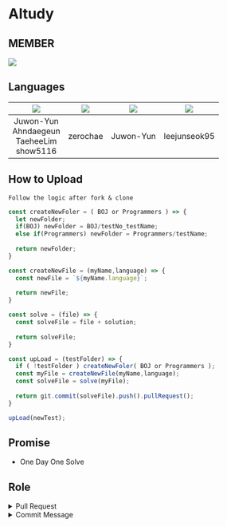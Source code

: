 # Altudy

## MEMBER

<a href="https://github.com/zerochae/Altudy/graphs/contributors">
  <img src="https://contrib.rocks/image?repo=zerochae/Altudy&max=8" />
</a>

## Languages
|<img src="https://img.shields.io/badge/Java-007396?style=for-the-badge&logo=Java&logoColor=FFFFFF"/>|<img src="https://img.shields.io/badge/JavaScript-ffb13b?style=for-the-badge&logo=Javascript&logoColor=FFFFFF"/>|<img src="https://img.shields.io/badge/Go-00ADD8?style=for-the-badge&logo=Go&logoColor=FFFFFF"/>|<img src="https://img.shields.io/badge/SQL-F80000?style=for-the-badge&logo=Oracle&logoColor=FFFFFF"/>
|:---:|:---:|:---:|:---:|
|Juwon-Yun <br/> Ahndaegeun <br/> TaeheeLim <br/> show5116|zerochae|Juwon-Yun|leejunseok95|

## How to Upload

```
Follow the logic after fork & clone
```

```js
const createNewFoler = ( BOJ or Programmers ) => {
  let newFolder;
  if(BOJ) newFolder = BOJ/testNo_testName;
  else if(Programmers) newFolder = Programmers/testName;
  
  return newFolder;
} 

const createNewFile = (myName,language) => {
  const newFile = `${myName.language}`;
  
  return newFile;
}

const solve = (file) => {
  const solveFile = file + solution;
  
  return solveFile;
}

const upLoad = (testFolder) => {
  if ( !testFolder ) createNewFoler( BOJ or Programmers );
  const myFile = createNewFile(myName,language);
  const solveFile = solve(myFile);
  
  return git.commit(solveFile).push().pullRequest();
}

upLoad(newTest);
```

## Promise

- One Day One Solve

## Role

<details>
<summary> Pull Request </summary>

- remote는 포크된 자신의 레포지토리 주소 입니다.
- branch는 master 하나만 유지합니다.
- Pull requests 메뉴의 new pull request 버튼을 눌러 커밋 내용을 확인합니다.
- PR을 보내고 본인이 Merge 합니다.
</details>

<details>
<summary> Commit Message </summary>
  
- 커밋 메시지의 통일성을 지킵니다.
- 새로운 파일 업로드 시 "Add: 문제이름"
- 기존 파일 수정 시 "Modify: 문제이름"
- 기존 파일 삭제 시 "Remove: 문제이름"
  
</details>
